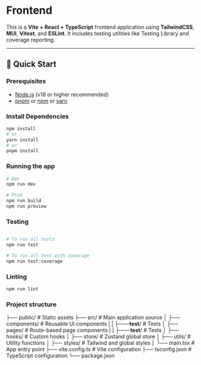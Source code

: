 # Frontend

This is a **Vite + React + TypeScript** frontend application using **TailwindCSS**, **MUI**, **Vitest**, and **ESLint**. It includes testing utilities like Testing Library and coverage reporting.

---

## 🚀 Quick Start

### Prerequisites

- [Node.js](https://nodejs.org/) (v18 or higher recommended)
- [pnpm](https://pnpm.io/) or [npm](https://www.npmjs.com/) or [yarn](https://yarnpkg.com/)

### Install Dependencies

```bash
npm install
# or
yarn install
# or
pnpm install
```

### Running the app

```bash
# Dev
npm run dev

# Prod
npm run build
npm run preview
```

### Testing

```bash

# To run all tests
npm run test

# To run all test with coverage
npm run test:coverage
```

### Linting

```bash 
npm run lint
```

### Project structure

├── public/             # Static assets
├── src/                # Main application source
│   ├── components/     # Reusable UI components
|   |   ├───__test__/   # Tests
│   ├── pages/          # Route-based page components
|   |   ├───__test__/   # Tests
│   ├── hooks/          # Custom hooks
│   ├── store/          # Zustand global store
│   ├── utils/          # Utility functions
│   ├── styles/         # Tailwind and global styles
│   └── main.tsx        # App entry point
├── vite.config.ts      # Vite configuration
├── tsconfig.json       # TypeScript configuration
└── package.json
